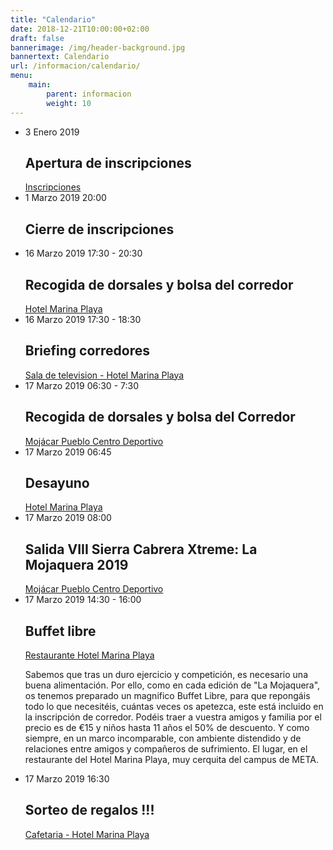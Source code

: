 ```yaml
---
title: "Calendario"
date: 2018-12-21T10:00:00+02:00
draft: false
bannerimage: /img/header-background.jpg
bannertext: Calendario
url: /informacion/calendario/
menu:
    main:
        parent: informacion
        weight: 10
---
```


<ul class="timeline">
    <li class="timeline-item">
        <div class="timeline-icon"></div>
        <div class="timeline-date">3 Enero 2019</div>
        <div class="timeline-content">
            <h2 class="timeline-title">Apertura de inscripciones</h2>
            <a class="timeline-location" href="/participantes/inscripciones/">
                Inscripciones
            </a>
        </div>
    </li>
    <li class="timeline-item">
        <div class="timeline-icon"></div>
        <div class="timeline-date">1 Marzo 2019 <span>20:00</span></div>
        <div class="timeline-content">
            <h2 class="timeline-title">Cierre de inscripciones</h2>
        </div>
    </li>
    <li class="timeline-item">
        <div class="timeline-icon"></div>
        <div class="timeline-date">16 Marzo 2019 <span>17:30 - 20:30</span></div>
        <div class="timeline-content">
            <h2 class="timeline-title">Recogida de dorsales y bolsa del corredor</h2>
            <a class="timeline-location" href="https://www.google.com/maps/place/Hotel+Servigroup+Marina+Playa/@37.156189,-1.826533,16z/data=!4m5!3m4!1s0x0:0x5b81c22482ea1553!8m2!3d37.1561894!4d-1.8265329?hl=es-ES">
                Hotel Marina Playa
            </a>
        </div>
    </li>
    <li class="timeline-item">
        <div class="timeline-icon"></div>
        <div class="timeline-date">16 Marzo 2019 <span>17:30 - 18:30</span></div>
        <div class="timeline-content">
            <h2 class="timeline-title">Briefing corredores</h2>
            <a class="timeline-location" href="https://www.google.com/maps/place/Hotel+Servigroup+Marina+Playa/@37.156189,-1.826533,16z/data=!4m5!3m4!1s0x0:0x5b81c22482ea1553!8m2!3d37.1561894!4d-1.8265329?hl=es-ES">
                Sala de television - Hotel Marina Playa
            </a>
        </div>
    </li>
    <li class="timeline-item">
        <div class="timeline-icon"></div>
        <div class="timeline-date">17 Marzo 2019 <span>06:30 - 7:30</span></div>
        <div class="timeline-content">
            <h2 class="timeline-title">Recogida de dorsales y bolsa del Corredor</h2>
            <a class="timeline-location" href="https://www.google.com/maps/place/Mojaqua+Centro+Deportivo/@37.1589764,-1.9565569,12z/data=!4m8!1m2!2m1!1sMoj%C3%A1car+Centro+Deportivo!3m4!1s0x0:0xa33f5d5c4f0af4f2!8m2!3d37.1390403!4d-1.8543935?hl=es-ES">
                Mojácar Pueblo Centro Deportivo
            </a>
        </div>
    </li>
    <li class="timeline-item">
        <div class="timeline-icon"></div>
        <div class="timeline-date">17 Marzo 2019 <span>06:45</span></div>
        <div class="timeline-content">
            <h2 class="timeline-title">Desayuno</h2>
            <a class="timeline-location" href="https://www.google.com/maps/place/Hotel+Servigroup+Marina+Playa/@37.156189,-1.826533,16z/data=!4m5!3m4!1s0x0:0x5b81c22482ea1553!8m2!3d37.1561894!4d-1.8265329?hl=es-ES">
                Hotel Marina Playa
            </a>
        </div>
    </li>
    <li class="timeline-item">
        <div class="timeline-icon"></div>
        <div class="timeline-date">17 Marzo 2019 <span>08:00</span></div>
        <div class="timeline-content">
            <h2 class="timeline-title">Salida VIII Sierra Cabrera Xtreme: La Mojaquera 2019</h2>
            <a class="timeline-location" href="https://www.google.com/maps/place/Mojaqua+Centro+Deportivo/@37.1589764,-1.9565569,12z/data=!4m8!1m2!2m1!1sMoj%C3%A1car+Centro+Deportivo!3m4!1s0x0:0xa33f5d5c4f0af4f2!8m2!3d37.1390403!4d-1.8543935?hl=es-ES">
                Mojácar Pueblo Centro Deportivo
            </a>
        </div>
    </li>
    <li class="timeline-item">
        <div class="timeline-icon"></div>
        <div class="timeline-date">17 Marzo 2019 <span>14:30 - 16:00</span></div>
        <div class="timeline-content">
            <h2 class="timeline-title">Buffet libre</h2>
            <a class="timeline-location" href="https://www.google.com/maps/place/Hotel+Servigroup+Marina+Playa/@37.156189,-1.826533,16z/data=!4m5!3m4!1s0x0:0x5b81c22482ea1553!8m2!3d37.1561894!4d-1.8265329?hl=es-ES">
                Restaurante Hotel Marina Playa
            </a>
            <p class="timeline-description">
                Sabemos que tras un duro ejercicio y competición, es necesario una buena alimentación. Por ello,
                como en cada edición de "La Mojaquera", os tenemos preparado un magnifico Buffet Libre, para que
                repongáis todo lo que necesitéis, cuántas veces os apetezca, este está incluido en la inscripción
                de corredor. Podéis traer a vuestra amigos y familia por el precio es de €15 y niños hasta 11 años
                el 50% de descuento. Y como siempre, en un marco incomparable, con ambiente distendido y de
                relaciones entre amigos y compañeros de sufrimiento. El lugar, en el restaurante del Hotel Marina
                Playa, muy cerquita del campus de META.
            </p>
        </div>
    </li>
    <li class="timeline-item">
        <div class="timeline-icon"></div>
        <div class="timeline-date">17 Marzo 2019 <span>16:30</span></div>
        <div class="timeline-content">
            <h2 class="timeline-title">Sorteo de regalos !!!</h2>
            <a class="timeline-location" href="https://www.google.com/maps/place/Hotel+Servigroup+Marina+Playa/@37.156189,-1.826533,16z/data=!4m5!3m4!1s0x0:0x5b81c22482ea1553!8m2!3d37.1561894!4d-1.8265329?hl=es-ES">
                Cafetaria - Hotel Marina Playa
            </a>
        </div>
    </li>
</ul>
